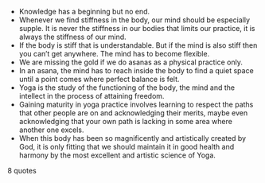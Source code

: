  - Knowledge has a beginning but no end.
 - Whenever we find stiffness in the body, our mind should be especially supple. It is never the stiffness in our bodies that limits our practice, it is always the stiffness of our mind.
 - If the body is stiff that is understandable. But if the mind is also stiff then you can’t get anywhere. The mind has to become flexible.
 - We are missing the gold if we do asanas as a physical practice only.
 - In an asana, the mind has to reach inside the body to find a quiet space until a point comes where perfect balance is felt.
 - Yoga is the study of the functioning of the body, the mind and the intellect in the process of attaining freedom.
 - Gaining maturity in yoga practice involves learning to respect the paths that other people are on and acknowledging their merits, maybe even acknowledging that your own path is lacking in some area where another one excels.
 - When this body has been so magnificently and artistically created by God, it is only fitting that we should maintain it in good health and harmony by the most excellent and artistic science of Yoga.

8 quotes